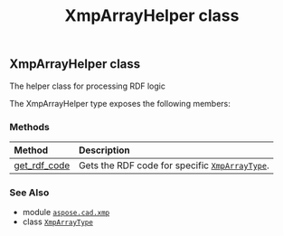 ﻿---
title: XmpArrayHelper class
second_title: Aspose.CAD for Python via .NET API References
description: 
type: docs
weight: 50
url: /python-net/aspose.cad.xmp/xmparrayhelper/
is_root: false
---

## XmpArrayHelper class

The helper class for processing RDF logic



The XmpArrayHelper type exposes the following members:

### Methods
| Method | Description |
| :- | :- |
| [get_rdf_code](/cad/python-net/aspose.cad.xmp/xmparrayhelper/get_rdf_code/#aspose.cad.xmp.XmpArrayType) | Gets the RDF code for specific [`XmpArrayType`](/cad/python-net/aspose.cad.xmp/xmparraytype). |



### See Also
* module [`aspose.cad.xmp`](..)
* class [`XmpArrayType`](/cad/python-net/aspose.cad.xmp/xmparraytype)
